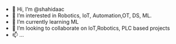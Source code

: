 - 👋 Hi, I’m @shahidaac
- 👀 I’m interested in Robotics, IoT, Automation,OT, DS, ML.
- 🌱 I’m currently learning ML
- 💞️ I’m looking to collaborate on IoT,Robotics, PLC based projects
- 📫 ...

<!---
shahidaac/shahidaac is a ✨ special ✨ repository because its `README.md` (this file) appears on your GitHub profile.
You can click the Preview link to take a look at your changes.
--->
